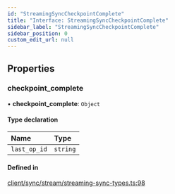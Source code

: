```yaml
---
id: "StreamingSyncCheckpointComplete"
title: "Interface: StreamingSyncCheckpointComplete"
sidebar_label: "StreamingSyncCheckpointComplete"
sidebar_position: 0
custom_edit_url: null
---
```


## Properties

### checkpoint\_complete

• **checkpoint\_complete**: `Object`

#### Type declaration

| Name | Type |
| :------ | :------ |
| `last_op_id` | `string` |

#### Defined in

[client/sync/stream/streaming-sync-types.ts:98](https://github.com/powersync-ja/powersync-react-native-sdk/blob/65a3c12/packages/powersync-sdk-common/src/client/sync/stream/streaming-sync-types.ts#L98)
